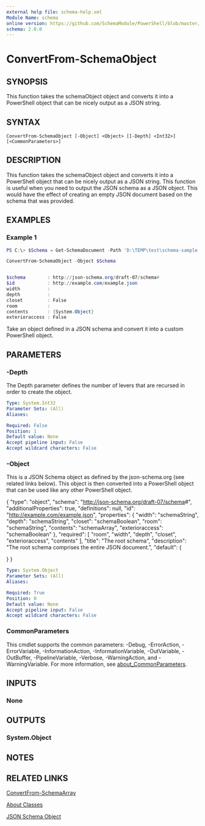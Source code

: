 ```yaml
---
external help file: schema-help.xml
Module Name: schema
online version: https://github.com/SchemaModule/PowerShell/blob/master/docs/ConvertFrom-SchemaObject.md#convertfrom-schemaobject
schema: 2.0.0
---
```


# ConvertFrom-SchemaObject

## SYNOPSIS

This function takes the schemaObject object and converts it into a PowerShell object
that can be nicely output as a JSON string.

## SYNTAX

```
ConvertFrom-SchemaObject [-Object] <Object> [[-Depth] <Int32>] [<CommonParameters>]
```

## DESCRIPTION

This function takes the schemaObject object and converts it into a PowerShell object
that can be nicely output as a JSON string. This function is useful when you need
to output the JSON schema as a JSON object. This would have the effect of
creating an empty JSON document based on the schema that was provided.

## EXAMPLES

### Example 1

```powershell
PS C:\> $Schema = Get-SchemaDocument -Path 'D:\TEMP\test\schema-sample.json'

ConvertFrom-SchemaObject -Object $Schema


$schema        : http://json-schema.org/draft-07/schema#
$id            : http://example.com/example.json
width          :
depth          :
closet         : False
room           :
contents       : {System.Object}
exterioraccess : False
```

Take an object defined in a JSON schema and convert it into a custom PowerShell
object.

## PARAMETERS

### -Depth

The Depth parameter defines the number of levers that are recursed in order to
create the object.

```yaml
Type: System.Int32
Parameter Sets: (All)
Aliases:

Required: False
Position: 1
Default value: None
Accept pipeline input: False
Accept wildcard characters: False
```

### -Object

This is a JSON Schema object as defined by the json-schema.org (see related links
below). This object is then converted into a PowerShell object that can be used
like any other PowerShell object.

{
 "type": "object",
 "schema": "<http://json-schema.org/draft-07/schema>#",
 "additionalProperties": true,
 "definitions": null,
 "id": "http://example.com/example.json",
 "properties": {
  "width": "schemaString",
  "depth": "schemaString",
  "closet": "schemaBoolean",
  "room": "schemaString",
  "contents": "schemaArray",
  "exterioraccess": "schemaBoolean"
 },
 "required": [
  "room",
  "width",
  "depth",
  "closet",
  "exterioraccess",
  "contents"
 ],
 "title": "The root schema",
 "description": "The root schema comprises the entire JSON document.",
 "default": {

 }
}

```yaml
Type: System.Object
Parameter Sets: (All)
Aliases:

Required: True
Position: 0
Default value: None
Accept pipeline input: False
Accept wildcard characters: False
```

### CommonParameters
This cmdlet supports the common parameters: -Debug, -ErrorAction, -ErrorVariable, -InformationAction, -InformationVariable, -OutVariable, -OutBuffer, -PipelineVariable, -Verbose, -WarningAction, and -WarningVariable. For more information, see [about_CommonParameters](http://go.microsoft.com/fwlink/?LinkID=113216).

## INPUTS

### None
## OUTPUTS

### System.Object
## NOTES

## RELATED LINKS

[ConvertFrom-SchemaArray](https://github.com/SchemaModule/PowerShell/blob/master/docs/ConvertFrom-SchemaArray.md#convertfrom-schemaarray)

[About Classes](https://github.com/SchemaModule/PowerShell/blob/master/docs/about_Schema_Classes.md)

[JSON Schema Object](https://json-schema.org/understanding-json-schema/reference/object.html)

